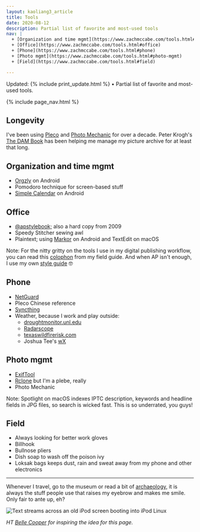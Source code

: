 ```yaml
---
layout: kaoliang3_article
title: Tools
date: 2020-08-12
description: Partial list of favorite and most-used tools
nav: |
  + [Organization and time mgmt](https://www.zachmccabe.com/tools.html#organization-and-time-mgmt) 
  + [Office](https://www.zachmccabe.com/tools.html#office)
  + [Phone](https://www.zachmccabe.com/tools.html#phone)
  + [Photo mgmt](https://www.zachmccabe.com/tools.html#photo-mgmt)
  + [Field](https://www.zachmccabe.com/tools.html#field)

---
```



Updated: {% include print_update.html %} • Partial list of favorite and most-used tools.



{% include page_nav.html %}



## Longevity

I've been using [Pleco] and [Photo Mechanic] for over a decade. Peter Krogh's [The DAM Book] has been helping me manage my picture archive for at least that long.

[Pleco]: https://www.pleco.com/

[Photo Mechanic]: https://home.camerabits.com/

[The DAM Book]: https://www.thedambook.com/



## Organization and time mgmt

+ [Orgzly] on Android
+ Pomodoro technique for screen-based stuff
+ [Simple Calendar] on Android

[Orgzly]: http://www.orgzly.com/

[Simple Calendar]: https://simplemobiletools.com/calendar/



## Office

+ [@apstylebook;] also a hard copy from 2009
+ Speedy Stitcher sewing awl
+ Plaintext; using [Markor] on Android and TextEdit on macOS

Note: For the nitty gritty on the tools I use in my digital publishing workflow, you can read this [colophon] from my field guide. And when AP isn't enough, I use my own [style guide] 🤓

[@apstylebook;]: https://twitter.com/APStylebook

[Markor]: https://github.com/gsantner/markor

[colophon]: https://www.zachmccabe.com/beijing/colophon

[style guide]: https://www.zachmccabe.com/beijing/bts_style_guide.html



## Phone

+ [NetGuard]
+ Pleco Chinese reference
+ [Syncthing]
+ Weather, because I work and play outside:
  - [droughtmonitor.unl.edu]
  - [Radarscope]
  - [texaswildfirerisk.com]
  - Joshua Tee's [wX]

[NetGuard]: https://www.netguard.me/

[Syncthing]: https://syncthing.net/

[droughtmonitor.unl.edu]: https://droughtmonitor.unl.edu/CurrentMap/StateDroughtMonitor.aspx?TX

[Radarscope]: https://www.radarscope.app/

[texaswildfirerisk.com]: https://texaswildfirerisk.com/Map/Public/

[wX]: https://docs.google.com/document/d/1OQrviP10XBvQZ7QKh5R4bsd72ZKffK5f0ISRuCaSk5k/edit



## Photo mgmt

+ [ExifTool]
+ [Rclone] but I'm a plebe, really
+ Photo Mechanic

Note: Spotlight on macOS indexes IPTC description, keywords and headline fields in JPG files, so search is wicked fast. This is so underrated, you guys!

[ExifTool]: https://exiftool.org/

[Rclone]: https://rclone.org/



## Field

+ Always looking for better work gloves
+ Billhook
+ Bullnose pliers
+ Dish soap to wash off the poison ivy
+ Loksak bags keeps dust, rain and sweat away from my phone and other electronics



---

Whenever I travel, go to the museum or read a bit of [archaeology,] it is always the stuff people use that raises my eyebrow and makes me smile. Only fair to ante up, eh?

![Text streams across an old iPod screen booting into iPod Linux](https://www.zachmccabe.com/assets/viz/ipod-linux-300.gif)

*HT [Belle Cooper] for inspiring the idea for this page.*

[archaeology,]: https://archive.org/details/StoneAgeEconomics_201611/page/n31

[Belle Cooper]: http://bellebcooper.com/

